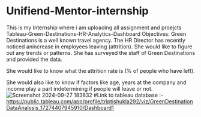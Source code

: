 # Unifiend-Mentor-internship
This is my Internship where i am uploading all assignment and proejcts 
Tableau-Green-Destinations-HR-Analytics-Dashboard
Objectives:
Green Destinations is a well known travel agency. The HR Director has recently noticed anincrease in employees leaving (attrition). She would like to figure out any trends or patterns. She has surveyed the staff of Green Destinations and provided the data.

She would like to know what the attrition rate is (% of people who have left).

She would also like to know if factors like age, years at the company and income play a part indetermining if people will leave or not.
![Screenshot 2024-09-27 183832](https://github.com/user-attachments/assets/d415da67-1b55-4e4b-84eb-c8bee60ec409)
#Link to tableau database :-https://public.tableau.com/app/profile/triptishukla292/viz/GreenDestinationDataAnalysis_17274407945910/Dashboard1
